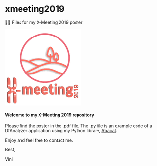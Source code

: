 # xmeeting2019
🧬📁 Files for my X-Meeting 2019 poster

![](logo.png)

#### Welcome to my X-Meeting 2019 repository

Please find the poster in the .pdf file. The .py file is an example code of a DfAnalyzer application
using my Python library, [Abacat](https://github.com/vinisalazar/abacat).

Enjoy and feel free to contact me.

Best,

Vini
